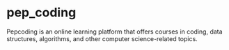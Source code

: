 # pep_coding
Pepcoding is an online learning platform that offers courses in coding, data structures, algorithms, and other computer science-related topics.
